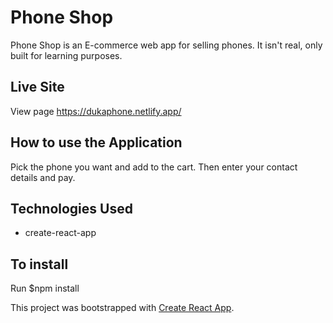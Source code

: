 
#  Phone Shop
Phone Shop is an E-commerce web app for selling phones. It isn't real, only built for learning purposes.


## Live Site
View page https://dukaphone.netlify.app/

## How to use the Application
Pick the phone you want and add to the cart. Then enter your contact details and pay.

## Technologies Used

- create-react-app

## To install

Run $npm install 

This project was bootstrapped with [Create React App](https://github.com/facebook/create-react-app).
